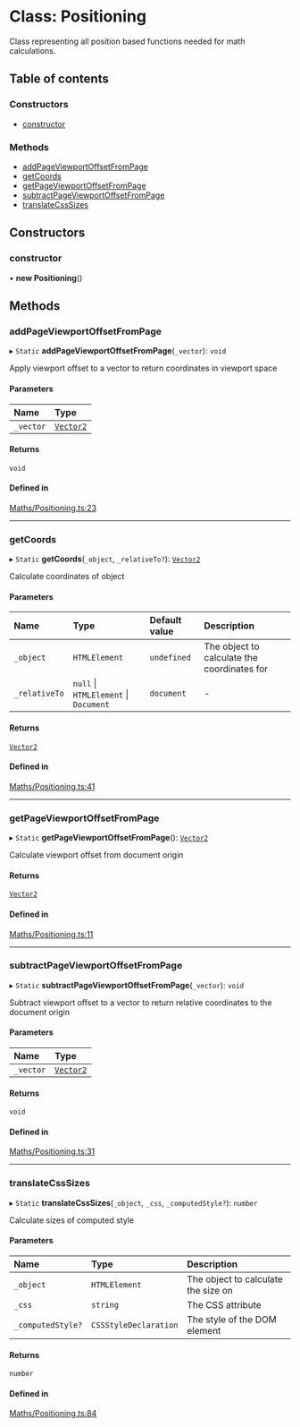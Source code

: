 # Class: Positioning

Class representing all position based functions needed for math calculations.

## Table of contents

### Constructors

- [constructor](../wiki/Positioning#constructor)

### Methods

- [addPageViewportOffsetFromPage](../wiki/Positioning#addpageviewportoffsetfrompage)
- [getCoords](../wiki/Positioning#getcoords)
- [getPageViewportOffsetFromPage](../wiki/Positioning#getpageviewportoffsetfrompage)
- [subtractPageViewportOffsetFromPage](../wiki/Positioning#subtractpageviewportoffsetfrompage)
- [translateCssSizes](../wiki/Positioning#translatecsssizes)

## Constructors

### constructor

• **new Positioning**()

## Methods

### addPageViewportOffsetFromPage

▸ `Static` **addPageViewportOffsetFromPage**(`_vector`): `void`

Apply viewport offset to a vector to return coordinates in viewport space

#### Parameters

| Name | Type |
| :------ | :------ |
| `_vector` | [`Vector2`](../wiki/Vector2) |

#### Returns

`void`

#### Defined in

[Maths/Positioning.ts:23](https://github.com/JFenlonWork/MooD-Custom-CodeBase-Babel-Ts/blob/ffa4621/Code/src/Maths/Positioning.ts#L23)

___

### getCoords

▸ `Static` **getCoords**(`_object`, `_relativeTo?`): [`Vector2`](../wiki/Vector2)

Calculate coordinates of object

#### Parameters

| Name | Type | Default value | Description |
| :------ | :------ | :------ | :------ |
| `_object` | `HTMLElement` | `undefined` | The object to calculate the coordinates for |
| `_relativeTo` | ``null`` \| `HTMLElement` \| `Document` | `document` | - |

#### Returns

[`Vector2`](../wiki/Vector2)

#### Defined in

[Maths/Positioning.ts:41](https://github.com/JFenlonWork/MooD-Custom-CodeBase-Babel-Ts/blob/ffa4621/Code/src/Maths/Positioning.ts#L41)

___

### getPageViewportOffsetFromPage

▸ `Static` **getPageViewportOffsetFromPage**(): [`Vector2`](../wiki/Vector2)

Calculate viewport offset from document origin

#### Returns

[`Vector2`](../wiki/Vector2)

#### Defined in

[Maths/Positioning.ts:11](https://github.com/JFenlonWork/MooD-Custom-CodeBase-Babel-Ts/blob/ffa4621/Code/src/Maths/Positioning.ts#L11)

___

### subtractPageViewportOffsetFromPage

▸ `Static` **subtractPageViewportOffsetFromPage**(`_vector`): `void`

Subtract viewport offset to a vector to return relative coordinates to the document origin

#### Parameters

| Name | Type |
| :------ | :------ |
| `_vector` | [`Vector2`](../wiki/Vector2) |

#### Returns

`void`

#### Defined in

[Maths/Positioning.ts:31](https://github.com/JFenlonWork/MooD-Custom-CodeBase-Babel-Ts/blob/ffa4621/Code/src/Maths/Positioning.ts#L31)

___

### translateCssSizes

▸ `Static` **translateCssSizes**(`_object`, `_css`, `_computedStyle?`): `number`

Calculate sizes of computed style

#### Parameters

| Name | Type | Description |
| :------ | :------ | :------ |
| `_object` | `HTMLElement` | The object to calculate the size on |
| `_css` | `string` | The CSS attribute |
| `_computedStyle?` | `CSSStyleDeclaration` | The style of the DOM element |

#### Returns

`number`

#### Defined in

[Maths/Positioning.ts:84](https://github.com/JFenlonWork/MooD-Custom-CodeBase-Babel-Ts/blob/ffa4621/Code/src/Maths/Positioning.ts#L84)
